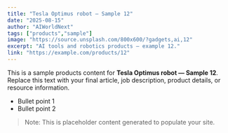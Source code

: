 ```yaml
---
title: "Tesla Optimus robot — Sample 12"
date: "2025-08-15"
author: "AIWorldNext"
tags: ["products","sample"]
image: "https://source.unsplash.com/800x600/?gadgets,ai,12"
excerpt: "AI tools and robotics products — example 12."
link: "https://example.com/products/12"
---
```


This is a sample products content for **Tesla Optimus robot — Sample 12**. Replace this text with your final article, job description, product details, or resource information.

- Bullet point 1
- Bullet point 2

> Note: This is placeholder content generated to populate your site.
